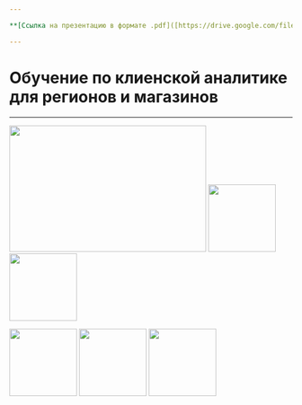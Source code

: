```yaml
---

**[Ссылка на презентацию в формате .pdf]([https://drive.google.com/file/d/1ujWPvC3g4CieQiz6I54LlMVCjJUaOoTS/view?usp=share_link](https://github.com/NikitaGirya/YaP_DA_2021/edit/main/01_borrowers_reliability_analysis/README.md))**

---
```


# Обучение по клиенской аналитике для регионов и магазинов

---

<p class="thumb">
   <img src="https://user-images.githubusercontent.com/89247751/228300253-56c96b86-8e5f-4f14-8f2e-a859f7e6e928.png" width="350" height="225">
   <img src="https://user-images.githubusercontent.com/89247751/228300253-56c96b86-8e5f-4f14-8f2e-a859f7e6e928.png" width="120" height="120">
   <img src="https://user-images.githubusercontent.com/89247751/228300253-56c96b86-8e5f-4f14-8f2e-a859f7e6e928.png" width="120" height="120">
</p>

<p class="thumb">
   <img src="https://user-images.githubusercontent.com/89247751/228300253-56c96b86-8e5f-4f14-8f2e-a859f7e6e928.png" width="120" height="120">
   <img src="https://user-images.githubusercontent.com/89247751/228300253-56c96b86-8e5f-4f14-8f2e-a859f7e6e928.png" width="120" height="120">
   <img src="https://user-images.githubusercontent.com/89247751/228300253-56c96b86-8e5f-4f14-8f2e-a859f7e6e928.png" width="120" height="120">
  </p>
